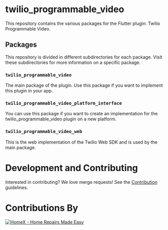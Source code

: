 # twilio_programmable_video

This repository contains the various packages for the Flutter plugin: Twilio Programmable Video.

## Packages

This repository is divided in different subdirectories for each package. Visit these subdirectories for more information on a specific package.

### `twilio_programmable_video`

The main package of the plugin. Use this package if you want to implement this plugin in your app.

### `twilio_programmable_video_platform_interface`

You can use this package if you want to create an implementation for the twilio_programmable_video plugin on a new platform.

### `twilio_programmable_video_web`

This is the web implementation of the Twilio Web SDK and is used by the main package.

# Development and Contributing

Interested in contributing? We love merge requests! See the [Contribution](https://gitlab.com/twilio-flutter/programmable-video/-/tree/master/CONTRIBUTING.md) guidelines.

# Contributions By

[![HomeX - Home Repairs Made Easy](https://homex.com/static/brand/homex-logo-green.svg)](https://homex.com)
